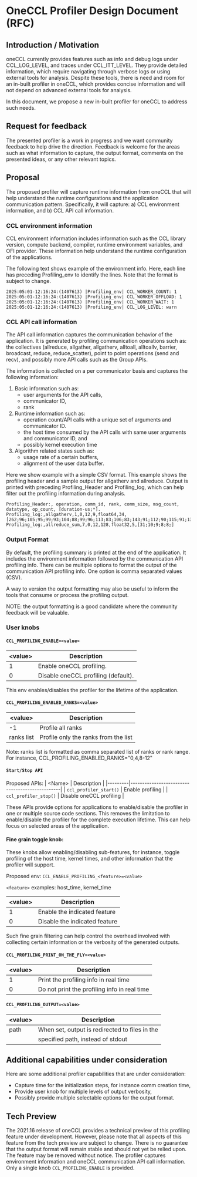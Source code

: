 # OneCCL Profiler Design Document (RFC)

## Introduction / Motivation
oneCCL currently provides features such as info and debug logs
under CCL_LOG_LEVEL, and traces under CCL_ITT_LEVEL. They provide
detailed information, which require navigating through verbose logs
or using external tools for analysis. Despite these tools, there
is need and room for an in-built profiler in oneCCL, which provides
concise information and will not depend on advanced external tools
for analysis.

In this document, we propose a new in-built profiler for oneCCL to
address such needs.

## Request for feedback
The presented profiler is a work in progress and we want community
feedback to help drive the direction.
Feedback is welcome for the areas such as what information to
capture, the output format, comments on the presented ideas, or
any other relevant topics.

## Proposal

The proposed profiler will capture runtime information from
oneCCL that will help understand the runtime configurations and
the application communication pattern. Specifically, it will
capture:
a) CCL environment information, and
b) CCL API call information.

### CCL environment information

CCL environment information includes information such as the CCL
library version, compute backend, compiler, runtime environment
variables, and OFI provider. These information help understand
the runtime configuration of the applications.

The following text shows example of the environment info. Here,
each line has preceding Profiling_env to identify the lines.
Note that the format is subject to change.
```
2025:05:01-12:16:24:(1407613) |Profiling_env| CCL_WORKER_COUNT: 1
2025:05:01-12:16:24:(1407613) |Profiling_env| CCL_WORKER_OFFLOAD: 1
2025:05:01-12:16:24:(1407613) |Profiling_env| CCL_WORKER_WAIT: 1
2025:05:01-12:16:24:(1407613) |Profiling_env| CCL_LOG_LEVEL: warn
```

### CCL API call information
The API call information captures the communication behavior of
the application. It is generated by profiling communication operations
such as:
the collectives (allreduce, allgather, allgatherv, alltoall,
alltoallv, barrier, broadcast, reduce, reduce_scatter),
point to point  operations (send and recv), and possibly more
API calls such as the Group APIs.

The information is collected on a per communicator basis and
captures the following information:
1) Basic information such as:
    - user arguments for the API calls,
    - communicator ID,
    - rank
2) Runtime information such as:
    - operation count/API calls with a unique set of arguments
and communicator ID.
    - the host time consumed by the API calls with same user
arguments and communicator ID,  and
    - possibly kernel execution time
3) Algorithm related states such as:
    - usage rate of a certain buffers,
    - alignment of the user data buffer.

Here we show example with a simple CSV format. This example
shows the profiling header and a sample output for allgatherv and allreduce.
Output is printed with preceding Profiling_Header and Profiling_log,
which can help filter out the profiling information during analysis.

```
Profiling_Header:, operation, comm_id, rank, comm_size, msg_count, datatype, op_count, [duration-us;*].
Profiling_log:,allgatherv,1,0,12,9,float64,34,[262;96;105;95;99;93;104;88;99;96;113;83;106;83;143;91;112;90;115;91;133;101;104;76;168;96;206;108;253;104;222;89;260;99;]
Profiling_log:,allreduce_sum,7,0,12,128,float32,5,[31;10;9;8;8;]
```

### Output Format
By default, the profiling summary is printed at the end of the application.
It includes the environment information followed by the communication API
profiling info. There can be multiple options to format the output of
the communication API profiling info. One option is comma separated values (CSV).

A way to version the output formatting may also be useful to inform the
tools that consume or process the profiling output.

NOTE: the output formatting is a good candidate where the community
feedback will be valuable.

### User knobs

#### `CCL_PROFILING_ENABLE=<value>`
| \<value> | Description |
|---------|-------------------------------------|
| 1       | Enable oneCCL profiling.            |
| 0       | Disable oneCCL profiling (default). |

This env enables/disables the profiler for the lifetime of the application.


#### `CCL_PROFILING_ENABLED_RANKS=<value>`
| \<value>      | Description                                         |
|---------------|-----------------------------------------------------|
| -1            | Profile all ranks                                   |
| ranks list    | Profile only the ranks from the list                |

Note: ranks list is formatted as comma separated list of ranks or rank range.
For instance, CCL_PROFILING_ENABLED_RANKS="0,4,8-12"

#### `Start/Stop API`
Proposed APIs:
| \<Name> | Description |
|---------|------------------------------------------------|
| `ccl_profiler_start()`       | Enable profiling          |
| `ccl_profiler_stop()`        | Disable oneCCL profiling  |

These APIs provide options for applications to enable/disable
the profiler in one or multiple source code sections. This
removes the limitation to enable/disable the profiler for
the complete  execution lifetime. This can help focus on
selected areas of the application.

#### Fine grain toggle knob:
These knobs allow enabling/disabling sub-features, for instance,
toggle profiling of the host time, kernel times, and other information
that the profiler will support.

Proposed env:
`CCL_ENABLE_PROFILING_<feature>=<value>`

`<feature>` examples: host_time, kernel_time

| \<value> | Description |
|---------|-----------------------------------|
| 1       | Enable the indicated feature      |
| 0       | Disable the indicated feature     |

Such fine grain filtering can help control the overhead involved
with collecting certain information or the verbosity of the
generated outputs.

#### `CCL_PROFILING_PRINT_ON_THE_FLY=<value>`
| \<value> | Description |
|---------|------------------------------------------------|
| 1       | Print the profiling info in real time          |
| 0       | Do not print the profiling info in real time   |

#### `CCL_PROFILING_OUTPUT=<value>`
| \<value> | Description |
|---------|------------------------------------------------|
| path    | When set, output is redirected to files in the |
|         | specified path, instead of stdout              |


## Additional capabilities under consideration
Here are some additional profiler capabilities that are under
consideration:
- Capture time for the initialization steps, for instance comm
creation time,
- Provide user knob for multiple levels of output verbosity,
- Possibly provide multiple selectable options for the output
format.

## Tech Preview
The 2021.16 release of oneCCL provides a technical preview of
this profiling feature under development. However, please note
that all aspects of this feature from the tech preview are
subject to change. There is no guarantee that the output
format will remain stable and should not yet be relied upon.
The feature may be removed without notice. The profiler
captures environment information and oneCCL communication
API call information. Only a single knob
`CCL_PROFILING_ENABLE` is provided.
